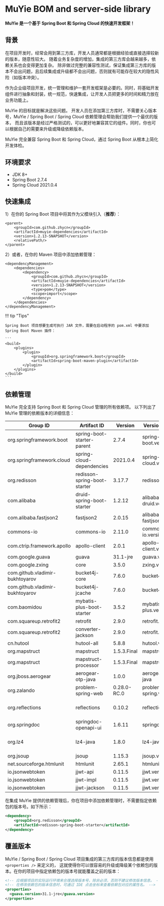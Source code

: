 ﻿# MuYie BOM and server-side library

**MuYie 是一个基于 Spring Boot 和 Spring Cloud 的快速开发框架！**

## 背景

在项目开发时，经常会用到第三方库，开发人员通常都是根据经验或直接选择较新的版本，随意性较大。
随着业务复杂度的增加，集成的第三方库会越来越多，依赖关系也会变得更加复杂。
除非做过完整的兼容性测试，保证集成第三方库的版本不会出问题，且后续集成或升级都不会出问题，否则就有可能存在较大的隐性风险（如版本冲突）。

作为企业级项目开发，统一管理和维护一套开发框架是必要的。同时，将基础开发组件进行抽象和封装，统一规范，快速集成，让开发人员把更多的时间和精力放在业务功能上。

MuYie 的目标就是解决这些问题。
开发人员在添加第三方库时，不需要关心版本号，MuYie / Spring Boot / Spring Cloud 依赖管理会帮助我们提供一个最优的版本，
而且该版本是经过严格测试的，可以更好地兼容其它的组件。同时，你也可以根据自己的需要来升级或降级依赖版本。

MuYie 完全兼容 Spring Boot 和 Spring Cloud，通过 Spring Boot 从根本上简化开发体检。

## 环境要求

- JDK 8+
- Spring Boot 2.7.4
- Spring Cloud 2021.0.4

## 快速集成

1）在你的 Spring Boot 项目中将其作为父模块引入（**推荐**）：

```
<parent>
    <groupId>com.github.zhycn</groupId>
    <artifactId>muyie-dependencies</artifactId>
    <version>1.2.13-SNAPSHOT</version>
    <relativePath/>
</parent>
```

2）或者，在你的 Maven 项目中添加依赖管理：

```
<dependencyManagement>
    <dependencies>
        <dependency>
            <groupId>com.github.zhycn</groupId>
            <artifactId>muyie-dependencies</artifactId>
            <version>1.2.13-SNAPSHOT</version>
            <type>pom</type>
            <scope>import</scope>
        </dependency>
    </dependencies>
</dependencyManagement>
```

!!! tip "Tips"

    Spring Boot 项目想要生成可执行 JAR 文件，需要在启动程序的 pom.xml 中要添加 Spring Boot Maven 插件：

    ```
    <build>
        <plugins>
            <plugin>
                <groupId>org.springframework.boot</groupId>
                <artifactId>spring-boot-maven-plugin</artifactId>
            </plugin>
        </plugins>
    </build>
    ```

## 依赖管理

MuYie 完全支持 Spring Boot 和 Spring Cloud 管理的所有依赖项。 以下列出了 MuYie 管理的依赖版本的详细信息：

| Group ID                        | Artifact ID                  | Version     | Version Property          | Documentation                                                            |
|---------------------------------|------------------------------|-------------|---------------------------|--------------------------------------------------------------------------|
| org.springframework.boot        | spring-boot-starter-parent   | 2.7.4       | spring-boot.version       | [Spring Boot](https://spring.io/projects/spring-boot)                    |
| org.springframework.cloud       | spring-cloud-dependencies    | 2021.0.4    | spring-cloud.version      | [Spring Cloud](https://spring.io/projects/spring-cloud)                  |
| org.redisson                    | redisson-spring-boot-starter | 3.17.7      | redisson.version          | [Redisson](https://github.com/redisson/redisson)                         |
| com.alibaba                     | druid-spring-boot-starter    | 1.2.12      | alibaba-druid.version     | [Druid](https://github.com/alibaba/druid)                                |
| com.alibaba.fastjson2           | fastjson2                    | 2.0.15      | alibaba-fastjson2.version | [Fastjson2](https://github.com/alibaba/fastjson2)                        |
| commons-io                      | commons-io                   | 2.11.0      | commons-io.version        | [Apache Commons IO](https://github.com/apache/commons-io)                |
| com.ctrip.framework.apollo      | apollo-client                | 2.0.1       | apollo-client.version     | [ApolloConfig](https://www.apolloconfig.com/)                            |
| com.google.guava                | guava                        | 31.1-jre    | guava.version             | [Guava](https://github.com/google/guava)                                 |
| com.google.zxing                | core                         | 3.5.0       | zxing.version             | [ZXing](https://github.com/zxing/zxing)                                  |
| com.github.vladimir-bukhtoyarov | bucket4j-core                | 7.6.0       | bucket4j.version          | [Bucket4j](https://github.com/bucket4j/bucket4j)                         |
| com.github.vladimir-bukhtoyarov | bucket4j-jcache              | 7.6.0       | bucket4j.version          | [Bucket4j](https://github.com/bucket4j/bucket4j)                         |
| com.baomidou                    | mybatis-plus-boot-starter    | 3.5.2       | mybatis-plus.version      | [MyBatis-Plus](https://baomidou.com/)                                    |
| com.squareup.retrofit2          | retrofit                     | 2.9.0       | retrofit.version          | [Retrofit](https://square.github.io/retrofit/)                           |
| com.squareup.retrofit2          | converter-jackson            | 2.9.0       | retrofit.version          | [Retrofit](https://square.github.io/retrofit/)                           |
| cn.hutool                       | hutool-all                   | 5.8.8       | hutool.version            | [Hutool](https://hutool.cn/)                                             |
| org.mapstruct                   | mapstruct                    | 1.5.3.Final | mapstruct.version         | [MapStruct](https://mapstruct.org/)                                      |
| org.mapstruct                   | mapstruct-processor          | 1.5.3.Final | mapstruct.version         | [MapStruct](https://mapstruct.org/)                                      |
| org.jboss.aerogear              | aerogear-otp-java            | 1.0.0       | aerogear-otp-java         | [Java OTP](https://github.com/aerogear-attic/aerogear-otp-java)          |
| org.zalando                     | problem-spring-web           | 0.28.0-RC.0 | problem-spring.version    | [Zalando Problem](https://github.com/zalando/problem/)                   |
| org.reflections                 | reflections                  | 0.10.2      | reflections.version       | [Java runtime metadata analysis](https://github.com/ronmamo/reflections) |
| org.springdoc                   | springdoc-openapi-ui         | 1.6.11      | springdoc.version         | [SpringDoc](https://springdoc.org/)                                      |
| org.lz4                         | lz4-java                     | 1.8.0       | lz4-java.version          | [LZ4 compression for Java](https://github.com/lz4/lz4-java/)             |
| org.jsoup                       | jsoup                        | 1.15.3      | jsoup.version             | [Jsoup](https://jsoup.org/)                                              |
| net.sourceforge.htmlunit        | htmlunit                     | 2.65.1      | htmlunit.version          | [HtmlUnit](https://htmlunit.sourceforge.io/)                             |
| io.jsonwebtoken                 | jjwt-api                     | 0.11.5      | jjwt.version              | [JJWT](https://github.com/jwtk/jjwt)                                     |
| io.jsonwebtoken                 | jjwt-impl                    | 0.11.5      | jjwt.version              | [JJWT](https://github.com/jwtk/jjwt)                                     |
| io.jsonwebtoken                 | jjwt-jackson                 | 0.11.5      | jjwt.version              | [JJWT](https://github.com/jwtk/jjwt)                                     |

在集成 MuYie 提供的依赖管理后，你在项目中添加依赖管理时，不需要指定依赖包的版本号。如下所示：

```xml title="添加依赖管理"
<dependency>
    <groupId>org.redisson</groupId>
    <artifactId>redisson-spring-boot-starter</artifactId>
</dependency>
```

## 覆盖版本

MuYie / Spring Boot / Spring Cloud 项目集成的第三方库的版本信息都是使用 `<properties />` 来定义的，
这就使得你可以很容易的升级或降级某个依赖包的版本。在你的项目中指定依赖包的版本号就能覆盖之前的版本：

```xml title="覆盖版本属性"
<!-- 应根据项目的实际运行环境来合理选择版本号，除非必须，否则不建议修改版本信息。 -->
<!-- 在修改依赖包的版本信息时，可通过 IDE 点击坐标来查看依赖包对应的属性名。 -->
<properties>
  <guava.version>31.1-jre</guava.version>
</properties>
```
